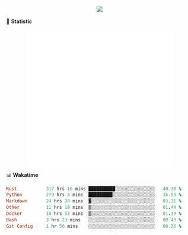 <!-- https://github.com/DenverCoder1/readme-typing-svg -->
<p align="center">
<img src="https://readme-typing-svg.demolab.com?font=Orbitron&size=25&pause=1000&center=true&vCenter=true&random=false&width=600&lines=Welcome+to+my+GitHub+profile+page!" />


🌟 **Statistic**

<p align="center">
  <img width="400" align="top" src="https://github.com/fllesser/fllesser/blob/main/left.svg" />
  <img width="400" align="top" src="https://github.com/fllesser/fllesser/blob/main/right.svg" />
</p>


📊 **Wakatime**

<!--START_SECTION:waka-->

```ruby
Rust           317 hrs 10 mins ██████████░░░░░░░░░░░░░░░   40.38 %
Python         279 hrs 3 mins  █████████░░░░░░░░░░░░░░░░   35.53 %
Markdown       24 hrs 24 mins  ▓░░░░░░░░░░░░░░░░░░░░░░░░   03.11 %
Other          11 hrs 18 mins  ▒░░░░░░░░░░░░░░░░░░░░░░░░   01.44 %
Docker         10 hrs 53 mins  ▒░░░░░░░░░░░░░░░░░░░░░░░░   01.39 %
Bash           3 hrs 23 mins   ░░░░░░░░░░░░░░░░░░░░░░░░░   00.43 %
Git Config     1 hr 56 mins    ░░░░░░░░░░░░░░░░░░░░░░░░░   00.25 %
```

<!--END_SECTION:waka-->

